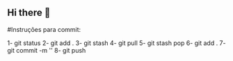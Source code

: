 ## Hi there 👋

#Instruções para commit:

1- git status
2- git add .
3- git stash
4- git pull
5- git stash pop
6- git add .
7- git commit -m ''
8- git push
